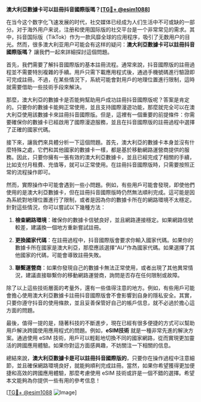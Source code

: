 **澳大利亞數據卡可以註冊抖音國際版嗎？[[TG💪+ @esim1088](https://t.me/s/esim1088)]**

在当今这个数字化飞速发展的时代，社交媒体已经成为人们生活中不可或缺的一部分。对于海外用户来说，注册和使用国际版的社交平台是一个非常常见的需求。其中，抖音国际版（TikTok）作为一款风靡全球的应用程序，吸引了无数用户的目光。然而，很多澳大利亚用户可能会有这样的疑问：**澳大利亞數據卡可以註冊抖音國際版嗎？** 讓我們一起來詳細探討這個問題。

首先，我們需要了解抖音國際版的基本註冊流程。通常來說，抖音國際版的註冊過程並不需要特別複雜的手續。用戶只需下載應用程式後，通過手機號碼進行驗證即可完成註冊。不過，在某些情況下，系統可能會對用戶的地理位置進行限制，這時就需要借助一些技術手段來解決。

那麼，澳大利亞的數據卡是否能夠幫助用戶成功註冊抖音國際版呢？答案是肯定的。只要你的數據卡能夠正常使用，並且支持國際漫遊功能，那麼就完全可以在澳大利亞使用該數據卡來註冊抖音國際版。但是，這裡有一個重要的前提條件：你需要確保你的數據卡已經啟用了國際漫遊服務，並且在抖音國際版的註冊過程中選擇了正確的國家代碼。

接下來，讓我們來具體分析一下這個問題。首先，澳大利亞的數據卡本身並沒有什麼特殊之處，它們和其他國家的數據卡一樣，都是基於移動網路運營商提供的服務。因此，只要你擁有一張有效的澳大利亞數據卡，並且已經完成了相關的手續，比如支付月租費、充值等，就可以正常使用。在註冊抖音國際版時，只需要按照正常的流程操作即可。

然而，實際操作中可能會遇到一些小問題。例如，有些用戶可能會發現，即使他們使用的是澳大利亞數據卡，但在註冊抖音國際版時仍然無法順利完成。這可能是因為系統對地理位置進行了限制，或者是因為你的數據卡所在的網路環境不太穩定。針對這些情況，你可以嘗試以下幾種方法：

1. **檢查網路環境**：確保你的數據卡信號良好，並且網路連接穩定。如果網路信號較差，建議換一個地方重新嘗試註冊。
   
2. **更換國家代碼**：在註冊過程中，抖音國際版會要求你輸入國家代碼。如果你的數據卡所在國家是澳大利亞，那麼應該選擇“AU”作為國家代碼。如果選擇了其他國家的代碼，可能會導致註冊失敗。

3. **聯繫運營商**：如果你發現自己的數據卡無法正常使用，或者出現了其他異常情況，建議直接聯繫你的移動網路運營商，詢問是否存在任何限制或故障。

除了以上這些技術層面的考量外，還有一些值得注意的地方。例如，有些用戶可能會擔心使用澳大利亞數據卡註冊抖音國際版會不會影響到自身的隱私安全。其實，只要你遵守抖音的使用條款，並且妥善保管好自己的帳戶信息，就不必過於擔心這方面的問題。

最後，值得一提的是，隨著科技的不斷進步，現在已經有很多便捷的方式可以幫助用戶解決跨國使用應用程式的問題。例如，**eSIM技術** 就是一種非常先進的解決方案。通過使用 eSIM 技術，用戶可以輕鬆地切換不同的國家網路，從而實現更加靈活的跨國應用體驗。如果你對這方面感興趣，不妨關注一下相關的信息。

總結來說，**澳大利亞數據卡是可以註冊抖音國際版的**，只要你在操作過程中注意細節，並且確保網路環境良好，就能夠順利完成註冊。當然，如果你希望獲得更加便捷和高效的跨國應用體驗，那麼考慮使用 eSIM 技術或許是一個不錯的選擇。希望本文能夠為你提供一些有用的參考信息！

[[TG💪+ @esim1088](https://t.me/s/esim1088) ![Image](https://i.postimg.cc/4NQfJmqS/Snipaste-2025-05-13-00-14-12.png)]